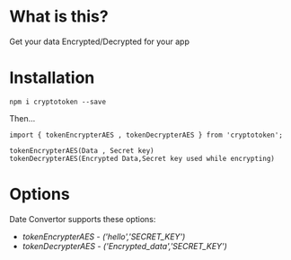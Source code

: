 # What is this?

Get your data Encrypted/Decrypted for your app

# Installation

`npm i cryptotoken --save`

Then...

```
import { tokenEncrypterAES , tokenDecrypterAES } from 'cryptotoken';

tokenEncrypterAES(Data , Secret key)
tokenDecrypterAES(Encrypted Data,Secret key used while encrypting)
```

# Options

Date Convertor supports these options:

* *tokenEncrypterAES* - _('hello','SECRET_KEY')_ 
* *tokenDecrypterAES* - _('Encrypted_data','SECRET_KEY')_